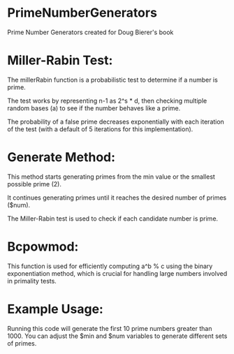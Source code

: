 # PrimeNumberGenerators
Prime Number Generators created for Doug Bierer's book

# Miller-Rabin Test:
  The millerRabin function is a probabilistic test to determine if a number is prime.

  The test works by representing n-1 as 2^s * d, then checking multiple random bases (a) to see if the number behaves like a prime.

  The probability of a false prime decreases exponentially with each iteration of the test (with a default of 5 iterations for this implementation).

# Generate Method:
  This method starts generating primes from the min value or the smallest possible prime (2).

  It continues generating primes until it reaches the desired number of primes ($num).

  The Miller-Rabin test is used to check if each candidate number is prime.

# Bcpowmod:
  This function is used for efficiently computing a^b % c using the binary exponentiation method, which is crucial for handling large numbers involved in primality tests.

# Example Usage:
  Running this code will generate the first 10 prime numbers greater than 1000. You can adjust the $min and $num variables to generate different sets of primes.
